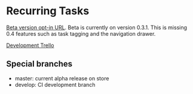 # Recurring Tasks
[Beta version opt-in URL](https://play.google.com/apps/testing/caseydlvr.recurringtasks). Beta is currently on version 0.3.1. This is missing 0.4 features such as task tagging and the navigation drawer.

[Development Trello](https://trello.com/b/f6EmqbZM/recurring-tasks)

## Special branches
- master: current alpha release on store
- develop: CI development branch
